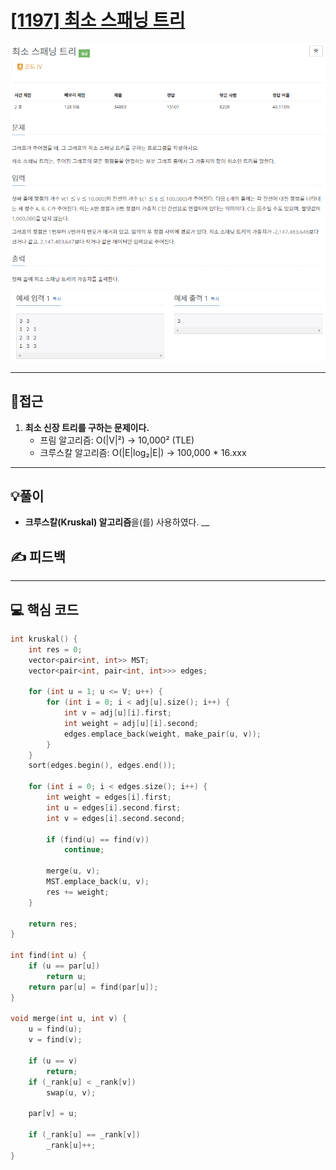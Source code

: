# [[1197] 최소 스패닝 트리](https://www.acmicpc.net/problem/1197)

![](imgs/1.PNG)
![](imgs/2.PNG)
___
## 🤔접근
1. <b>최소 신장 트리를 구하는 문제이다.</b>
	- 프림 알고리즘: O(|V|²) -> 10,000² (TLE)
	- 크루스칼 알고리즘: O(|E|log₂|E|) -> 100,000 * 16.xxx
___
## 💡풀이
- <b>크루스칼(Kruskal) 알고리즘</b>을(를) 사용하였다.
__
## ✍ 피드백
___
## 💻 핵심 코드
```c++
int kruskal() {
	int res = 0;
	vector<pair<int, int>> MST;
	vector<pair<int, pair<int, int>>> edges;

	for (int u = 1; u <= V; u++) {
		for (int i = 0; i < adj[u].size(); i++) {
			int v = adj[u][i].first;
			int weight = adj[u][i].second;
			edges.emplace_back(weight, make_pair(u, v));
		}
	}
	sort(edges.begin(), edges.end());

	for (int i = 0; i < edges.size(); i++) {
		int weight = edges[i].first;
		int u = edges[i].second.first;
		int v = edges[i].second.second;

		if (find(u) == find(v))
			continue;

		merge(u, v);
		MST.emplace_back(u, v);
		res += weight;
	}

	return res;
}

int find(int u) {
	if (u == par[u])
		return u;
	return par[u] = find(par[u]);
}

void merge(int u, int v) {
	u = find(u);
	v = find(v);

	if (u == v)
		return;
	if (_rank[u] < _rank[v])
		swap(u, v);

	par[v] = u;

	if (_rank[u] == _rank[v])
		_rank[u]++;
}
```